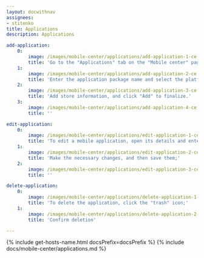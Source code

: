 ```yaml
---
layout: docwithnav
assignees:
- stitenko
title: Applications
description: Applications

add-application:
    0:
        image: /images/mobile-center/applications/add-application-1-ce.png
        title: 'Go to the "Applications" tab on the "Mobile center" page, and click the "+ Add application" button in the upper-right corner of the window.'
    1:
        image: /images/mobile-center/applications/add-application-2-ce.png
        title: 'Enter the application package name and select the platform type: Android or iOS. Remember the autogenerated "Application Secret" or input your own. Specify the application status. Optionally, provide the minimum and latest application versions along with their release notes.'
    2:
        image: /images/mobile-center/applications/add-application-3-ce.png
        title: 'Add store information, and click "Add" to finalize.'
    3:
        image: /images/mobile-center/applications/add-application-4-ce.png
        title: ''

edit-application:
    0:
        image: /images/mobile-center/applications/edit-application-1-ce.png
        title: 'To edit a mobile application, open its details and enter the edit mode by clicking the large orange "pencil" button;'
    1:
        image: /images/mobile-center/applications/edit-application-2-ce.png
        title: 'Make the necessary changes, and then save them;'
    2:
        image: /images/mobile-center/applications/edit-application-3-ce.png
        title: ''

delete-application:
    0:
        image: /images/mobile-center/applications/delete-application-1-ce.png
        title: 'To delete the application, click the "trash" icon;'
    1:
        image: /images/mobile-center/applications/delete-application-2-ce.png
        title: 'Confirm deletion'

---
```


{% include get-hosts-name.html docsPrefix=docsPrefix %}
{% include docs/mobile-center/applications.md %}
